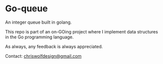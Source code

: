 # Go-queue

An integer queue built in golang.

This repo is part of an on-GOing project where I implement data structures in the Go programming language.

As always, any feedback is always appreciated.

Contact: chriswolfdesign@gmail.com
